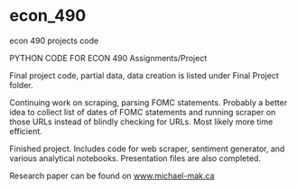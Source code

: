 # econ_490
econ 490 projects code

PYTHON CODE FOR ECON 490 Assignments/Project

Final project code, partial data, data creation is listed under Final Project folder.

Continuing work on scraping, parsing FOMC statements.
Probably a better idea to collect list of dates of FOMC statements and running scraper on those URLs instead of blindly checking for URLs.
Most likely more time efficient. 


Finished project. Includes code for web scraper, sentiment generator, and various analytical notebooks. 
Presentation files are also completed.

Research paper can be found on www.michael-mak.ca
